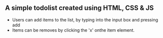 ## A simple todolist created using HTML, CSS & JS

- Users can add items to the list, by typing into the input box and pressing add
- Items can be removes by clicking the 'x' onthe item element.


